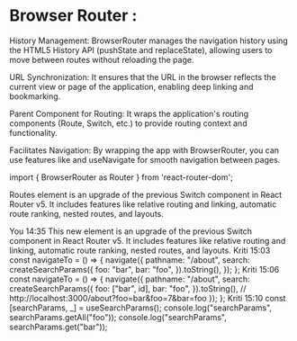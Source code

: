 # Browser Router :

History Management:
BrowserRouter manages the navigation history using the HTML5 History API (pushState and replaceState), allowing users to move between routes without reloading the page.

URL Synchronization:
It ensures that the URL in the browser reflects the current view or page of the application, enabling deep linking and bookmarking.

Parent Component for Routing:
It wraps the application's routing components (Route, Switch, etc.) to provide routing context and functionality.

Facilitates Navigation:
By wrapping the app with BrowserRouter, you can use features like <Link> and useNavigate for smooth navigation between pages.

import { BrowserRouter as Router } from 'react-router-dom';


Routes element is an upgrade of the previous Switch component in React Router v5. It includes features like relative routing and linking, automatic route ranking, nested routes, and layouts.

You
14:35
This new element is an upgrade of the previous Switch component in React Router v5. It includes features like relative routing and linking, automatic route ranking, nested routes, and layouts.
Kriti
15:03
const navigateTo = () => {
        navigate({
            pathname: "/about",
            search: createSearchParams({
                foo: "bar",
                bar: "foo",
            }).toString(),
        });
    };
Kriti
15:06
const navigateTo = () => {
        navigate({
            pathname: "/about",
            search: createSearchParams({
                foo: ["bar", id],
                bar: "foo",
            }).toString(),  // http://localhost:3000/about?foo=bar&foo=7&bar=foo
        });
    };
Kriti
15:10
const [searchParams, _] = useSearchParams();
    console.log("searchParams", searchParams.getAll("foo"));
    console.log("searchParams", searchParams.get("bar"));